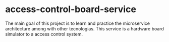 # access-control-board-service
The main goal of this project is to learn and practice the microservice architecture among with other tecnologias. This service is a hardware board simulator to a access control system.
